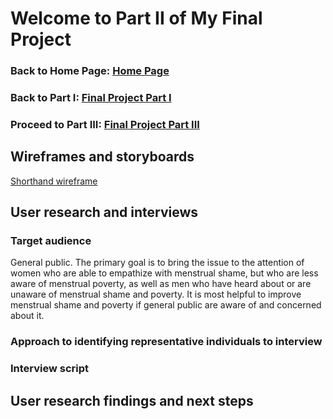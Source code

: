 # Welcome to Part II of My Final Project
### Back to Home Page: [Home Page](/README.md)
### Back to Part I: [Final Project Part I](/final_project_HuixuanLi.md)
### Proceed to Part III: [Final Project Part III](/final_project3_HuixuanLi.md)

## Wireframes and storyboards
[Shorthand wireframe](https://preview.shorthand.com/7kGpDrXavUOKZPg9)

## User research and interviews
### Target audience 
General public. The primary goal is to bring the issue to the attention of women who are able to empathize with menstrual shame, but who are less aware of menstrual poverty, as well as men who have heard about or are unaware of menstrual shame and poverty. It is most helpful to improve menstrual shame and poverty if general public are aware of and concerned about it.

### Approach to identifying representative individuals to interview

### Interview script

## User research findings and next steps
